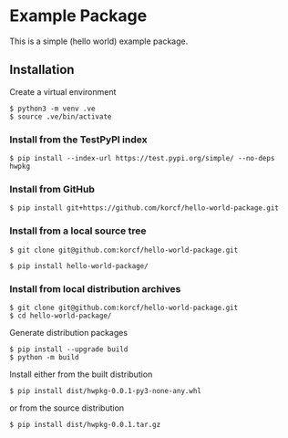 # Example Package

This is a simple (hello world) example package.

## Installation

Create a virtual environment
```
$ python3 -m venv .ve
$ source .ve/bin/activate
```

### Install from the TestPyPI index

```
$ pip install --index-url https://test.pypi.org/simple/ --no-deps hwpkg
```

### Install from GitHub

```
$ pip install git+https://github.com/korcf/hello-world-package.git
```

### Install from a local source tree

```
$ git clone git@github.com:korcf/hello-world-package.git
```
```
$ pip install hello-world-package/
```

### Install from local distribution archives

```
$ git clone git@github.com:korcf/hello-world-package.git
$ cd hello-world-package/
```
Generate distribution packages
```
$ pip install --upgrade build
$ python -m build
```
Install either from the built distribution
```
$ pip install dist/hwpkg-0.0.1-py3-none-any.whl
```
or from the source distribution
```
$ pip install dist/hwpkg-0.0.1.tar.gz
```
